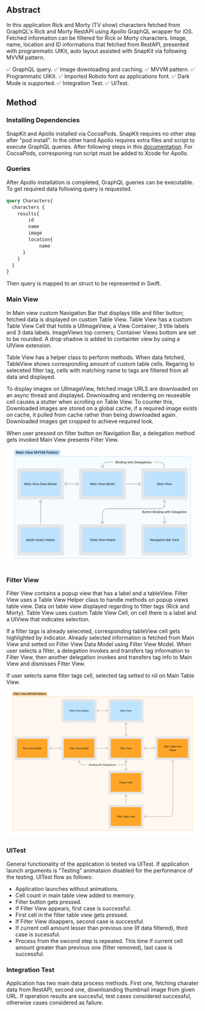 
## Abstract

In this application Rick and Morty (TV show) characters fetched from GraphQL's Rick and Morty RestAPI using Apollo GraphQL wrapper for iOS. Fetched information can be filtered for Rick or Morty characters. Image, name, location and ID informations that fetched from RestAPI, presented with programmatic UIKit, auto layout  assisted with SnapKit via following MVVM pattern.

✅ GraphQL query.
✅  Image downloading and caching.
✅  MVVM pattern.
✅  Programmatic UIKit.
✅  Imported Roboto font as applications font.
✅  Dark Mode is supported.
✅  Integration Test.
✅  UITest.

## Method

### Installing Dependencies

SnapKit and Apollo installed via CocoaPods. SnapKit requires no other step after "pod install". In the other hand Apollo requires extra files and script to execute GraphQL queries. After following steps in this [documentation](https://www.apollographql.com/docs/ios/tutorial/tutorial-introduction). For CocoaPods, corresponing run script must be added to Xcode for Apollo. 


### Queries
After Apollo installation is completed, GraphQL gueries can be executable. To get required data following query is requested.
```graphql
query Characters{
  characters {
    results{
        id
        name
        image
        location{
            name
      }
    }
  }
}
```
Then query is mapped to an struct to be represented in Swift.


### Main View

In Main view custom Navigation Bar that displays title and filter button; fetched data is displayed on custom Table View. Table View has a custom Table View Cell that holds a UIImageView, a View Container, 3 title labels and 3 data labels. ImageViews top corners; Container Views bottom are set to be rounded. A drop shadow is added to containter view by using a UIView extension. 

Table View has a helper class to perform methods. When data fetched, TableView shows corresponding amount of custom table cells. Regaring to seleceted filter tag, cells with matching name to tags are filtered from all data and displayed.

To display images on UIImageView, fetched image URLS are downloaded on an async thread and displayed. Downloading and rendering on reuseable cell causes a stutter when scrolling on Table View. To counter this, Downloaded images are stored on a global cache, if a required image exists on cache, it pulled from cache rather than being downloaded again. Downloaded images get cropped to achieve required look.

When user pressed on filter button on Navigation Bar, a delegation method gets invoked Main View presents Filter View.

![MVVM diagram for Main View.](./images/MainViewMVVMPattern.png "Main View MVVM") 

### Filter View

Filter View contains a popup view that has a label and a tableView. Filter View uses a Table View Helper class to handle methods on popup views table view. Data on table view displayed regarding to 
filter tags (Rick and Morty). Table View uses custom Table View Cell, on cell there is a label and a UIView that indicates selection. 

If a filter tags is already seleceted, corresponding tableView cell gets highlighted by indicator. Already selected information is fetched from Main View and setted on Filter View Data Model using Filter View Model. When user selects a filter, a delegation invokes and transfers tag information to Filter View, then another delegation invokes and transfers tag info to Main View and dismisses Filter View.

If user selects same filter tags cell, selected tag setted to nil on Main Table View.

![MVVM diagram for Filter View.](./images/FilterViewMVVMPattern.png "Filter View MVVM") 

### UITest

General functionality of the application is tested via UITest. If application launch arguments is "Testing" animataion disabled for the performance of the testing. 
UITest flow as follows:

- Application launches without animations.
- Cell count in main table view added to memory.
- Filter button gets pressed.
- If Filter View appears, first case is successful.
- First cell in the filter table view gets pressed.
- If Filter View disappers, second case is successful.
- If current cell amount lesser than previous one (If data filtered), third case is sucessful.
- Process from the swcond step is repeated. This time if current cell amount greater than previous one (filter removed), last case is successful.

### Integration Test

Application has two main data process methods. First one, fetching charater data from RestAPI; second one, downloanding thumbnail image from given URL. If operation results are succesful, test cases considered successful, otherwise cases considered as failure.



